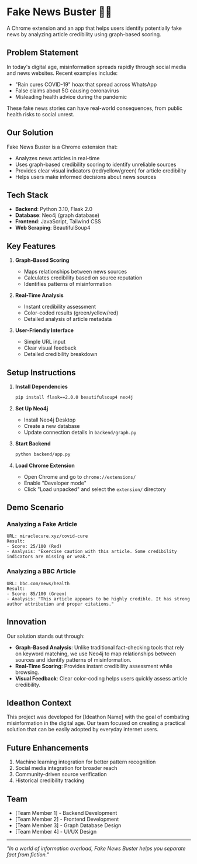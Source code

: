 # Fake News Buster 🕵️‍♂️

A Chrome extension and an app that helps users identify potentially fake news by analyzing article credibility using graph-based scoring.

## Problem Statement

In today's digital age, misinformation spreads rapidly through social media and news websites. Recent examples include:
- "Rain cures COVID-19" hoax that spread across WhatsApp
- False claims about 5G causing coronavirus
- Misleading health advice during the pandemic

These fake news stories can have real-world consequences, from public health risks to social unrest.

## Our Solution

Fake News Buster is a Chrome extension that:
- Analyzes news articles in real-time
- Uses graph-based credibility scoring to identify unreliable sources
- Provides clear visual indicators (red/yellow/green) for article credibility
- Helps users make informed decisions about news sources

## Tech Stack

- **Backend**: Python 3.10, Flask 2.0
- **Database**: Neo4j (graph database)
- **Frontend**: JavaScript, Tailwind CSS
- **Web Scraping**: BeautifulSoup4

## Key Features

1. **Graph-Based Scoring**
   - Maps relationships between news sources
   - Calculates credibility based on source reputation
   - Identifies patterns of misinformation

2. **Real-Time Analysis**
   - Instant credibility assessment
   - Color-coded results (green/yellow/red)
   - Detailed analysis of article metadata

3. **User-Friendly Interface**
   - Simple URL input
   - Clear visual feedback
   - Detailed credibility breakdown

## Setup Instructions

1. **Install Dependencies**
   ```bash
   pip install flask==2.0.0 beautifulsoup4 neo4j
   ```

2. **Set Up Neo4j**
   - Install Neo4j Desktop
   - Create a new database
   - Update connection details in `backend/graph.py`

3. **Start Backend**
   ```bash
   python backend/app.py
   ```

4. **Load Chrome Extension**
   - Open Chrome and go to `chrome://extensions/`
   - Enable "Developer mode"
   - Click "Load unpacked" and select the `extension/` directory

## Demo Scenario

### Analyzing a Fake Article
```
URL: miraclecure.xyz/covid-cure
Result: 
- Score: 25/100 (Red)
- Analysis: "Exercise caution with this article. Some credibility indicators are missing or weak."
```

### Analyzing a BBC Article
```
URL: bbc.com/news/health
Result:
- Score: 85/100 (Green)
- Analysis: "This article appears to be highly credible. It has strong author attribution and proper citations."
```

## Innovation

Our solution stands out through:
- **Graph-Based Analysis**: Unlike traditional fact-checking tools that rely on keyword matching, we use Neo4j to map relationships between sources and identify patterns of misinformation.
- **Real-Time Scoring**: Provides instant credibility assessment while browsing.
- **Visual Feedback**: Clear color-coding helps users quickly assess article credibility.

## Ideathon Context

This project was developed for [Ideathon Name] with the goal of combating misinformation in the digital age. Our team focused on creating a practical solution that can be easily adopted by everyday internet users.

## Future Enhancements

1. Machine learning integration for better pattern recognition
2. Social media integration for broader reach
3. Community-driven source verification
4. Historical credibility tracking

## Team

- [Team Member 1] - Backend Development
- [Team Member 2] - Frontend Development
- [Team Member 3] - Graph Database Design
- [Team Member 4] - UI/UX Design

---

*"In a world of information overload, Fake News Buster helps you separate fact from fiction."* 
